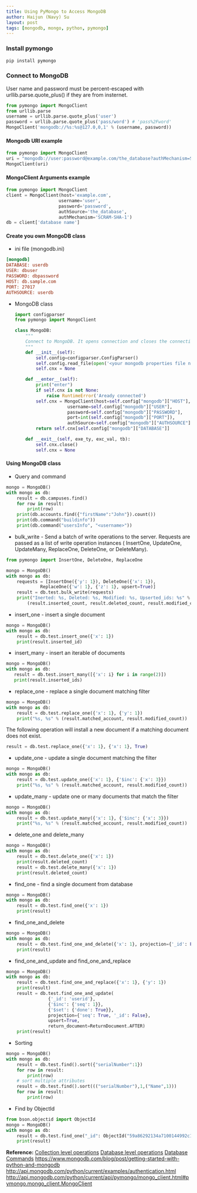 ```yaml
---
title: Using PyMongo to Access MongoDB
author: Haijun (Navy) Su
layout: post
tags: [mongodb, mongo, python, pymongo]
---
```

### Install pymongo
```bash
pip install pymongo
```

### Connect to MongoDB
User name and password must be percent-escaped with urllib.parse.quote_plus() if they are from insternet.
```python
from pymongo import MongoClient
from urllib.parse
username = urllib.parse.quote_plus('user')
password = urllib.parse.quote_plus('pass/word') # 'pass%2Fword'
MongoClient('mongodb://%s:%s@127.0,0,1' % (username, password))
```

#### Mongodb URI example
```python
from pymongo import MongoClient
uri = "mongodb://user:password@example.com/the_database?authMechanism=SCRAM-SHA-1"
MongoClient(uri)
```

#### MongoClient Arguments example
```python
from pymongo import MongoClient
client = MongoClient(host='example.com',
                    username='user',
                    password='password',
                    authSource='the_database',
                    authMechanism='SCRAM-SHA-1')
db = client['database name']
```

#### Create you own MongoDB class
* ini file (mongodb.ini)
```ini
[mongodb]
DATABASE: userdb
USER: dbuser
PASSWORD: dbpassword
HOST: db.sample.com
PORT: 27017
AUTHSOURCE: userdb
```
* MongoDB class
    ```python
    import configparser
    from pymongo import MongoClient

    class MongoDB:
        """
        Connect to MongoDB. It opens connection and closes the connection when it is destroyed.
        """
        def __init__(self):
            self.config=configparser.ConfigParser()
            self.config.read_file(open('<your mongodb properties file name here>'))
            self.cnx = None

        def __enter__(self):
            print("enter")
            if self.cnx is not None:
                raise RuntimeError('Aready connected')
            self.cnx = MongoClient(host=self.config["mongodb"]["HOST"],
                        username=self.config["mongodb"]["USER"],
                        password=self.config["mongodb"]["PASSWORD"],
                        port=int(self.config["mongodb"]["PORT"]),
                        authSource=self.config["mongodb"]["AUTHSOURCE"] )
            return self.cnx[self.config["mongodb"]["DATABASE"]]

        def __exit__(self, exe_ty, exc_val, tb):
            self.cnx.close()
            self.cnx = None
    ```

#### Using MongoDB class
* Query and command
```python
mongo = MongoDB()
with mongo as db:
    result = db.campuses.find()
    for row in result:
        print(row)
    print(db.accounts.find({"firstName":"John"}).count())
    print(db.command("buildinfo"))
    print(db.command("usersInfo", "<username>"))
```
* bulk_write - Send a batch of write operations to the server.
Requests are passed as a list of write operation instances ( InsertOne, UpdateOne, UpdateMany, ReplaceOne, DeleteOne, or DeleteMany).

```python
from pymongo import InsertOne, DeleteOne, ReplaceOne

mongo = MongoDB()
with mongo as db:
    requests = [InsertOne({'y': 1}), DeleteOne({'x': 1}),
             ReplaceOne({'w': 1}, {'z': 1}, upsert=True)]
    result = db.test.bulk_write(requests)
    print("Inerted: %s, Deleted: %s, Modified: %s, Upserted_ids: %s" %
        (result.inserted_count, result.deleted_count, result.modified_count, result.upserted_ids))
```
* insert_one - insert a single document
```python
mongo = MongoDB()
with mongo as db:
    result = db.test.insert_one({'x': 1})
    print(result.inserted_id)
```
* insert_many - insert an iterable of documents
```python
mongo = MongoDB()
with mongo as db:
   result = db.test.insert_many([{'x': i} for i in range(2)])
   print(result.inserted_ids)
```
* replace_one - replace a single document matching filter
```python
mongo = MongoDB()
with mongo as db:
    result = db.test.replace_one({'x': 1}, {'y': 1})
    print("%s, %s" % (result.matched_account, result.modified_count))
```
The following operation will install a new document if a matching document does not exist.
```python
result = db.test.replace_one({'x': 1}, {'x': 1}, True)
```
* update_one - update a single document matching the filter
```python
mongo = MongoDB()
with mongo as db:
    result = db.test.update_one({'x': 1}, {'$inc': {'x': 3}})
    print("%s, %s" % (result.matched_account, result.modified_count))
```
* update_many - update one or many documents that match the filter
```python
mongo = MongoDB()
with mongo as db:
    result = db.test.update_many({'x': 1}, {'$inc': {'x': 3}})
    print("%s, %s" % (result.matched_account, result.modified_count))
```
* delete_one and delete_many
```python
mongo = MongoDB()
with mongo as db:
    result = db.test.delete_one({'x': 1})
    print(result.deleted_count)
    result = db.test.delete_many({'x': 1})
    print(result.deleted_count)
```
* find_one - find a single document from database
```python
mongo = MongoDB()
with mongo as db:
    result = db.test.find_one({'x': 1})
    print(result)
```
* find_one_and_delete
```python
mongo = MongoDB()
with mongo as db:
    result = db.test.find_one_and_delete({'x': 1}, projection={'_id': False})
    print(result)
```
* find_one_and_update and find_one_and_replace
```python
mongo = MongoDB()
with mongo as db:
    result = db.test.find_one_and_replace({'x': 1}, {'y': 1})
    print(result)
    result = db.test.find_one_and_update(
                {'_id': 'userid'},
                {'$inc': {'seq': 1}},
                {'$set': {'done': True}},
                projection={'seq': True, '_id': False},
                upsert=True,
                return_document=ReturnDocument.AFTER)
    print(result)
```
* Sorting
```python
mongo = MongoDB()
with mongo as db:
    result = db.test.find().sort({"serialNumber":1})
    for row in result:
        print(row)
    # sort multiple attributes
    result = db.test.find().sort((("serialNumber"),1,("Name",1)))
    for row in result:
        print(row)
```
* Find by ObjectId
```python
from bson.objectid import ObjectId
mongo = MongoDB()
with mongo as db:
    result = db.test.find_one("_id": ObjectId("59a86292134a7100144992c1"))
    print(result)
```

**Reference:**
[Collection level operations](http://api.mongodb.com/python/current/api/pymongo/collection.html)
[Database level operations](http://api.mongodb.com/python/current/api/pymongo/database.html)
[Database Commands](https://docs.mongodb.com/manual/reference/command/)
<https://www.mongodb.com/blog/post/getting-started-with-python-and-mongodb>
<http://api.mongodb.com/python/current/examples/authentication.html>
<http://api.mongodb.com/python/current/api/pymongo/mongo_client.html#pymongo.mongo_client.MongoClient>

